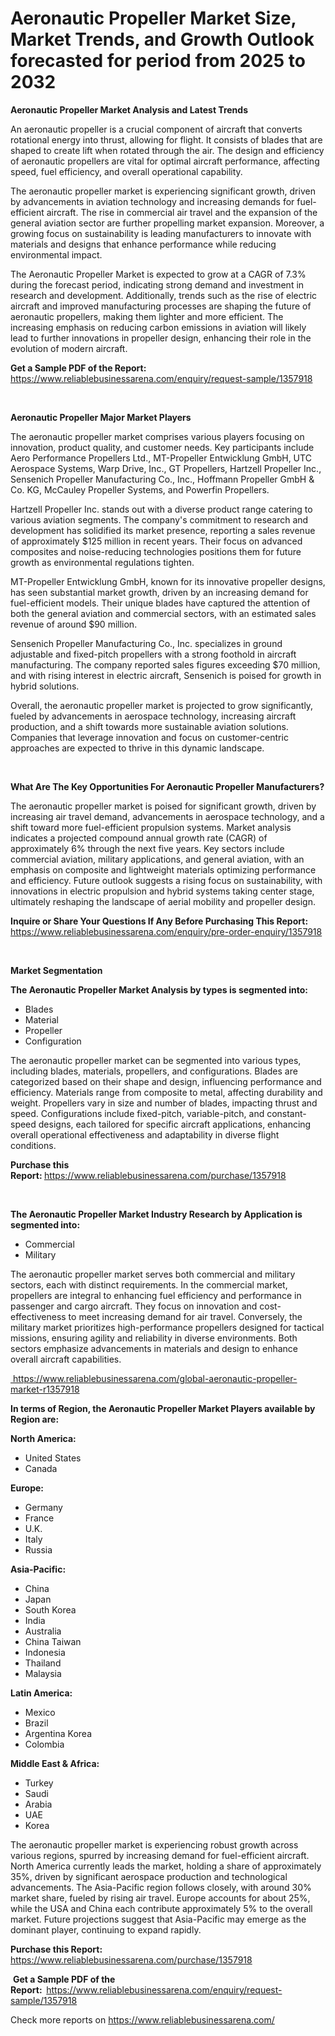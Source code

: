 <p><h1>Aeronautic Propeller Market Size, Market Trends, and Growth Outlook forecasted for period from 2025 to 2032</h1></p><p><strong>Aeronautic Propeller Market Analysis and Latest Trends</strong></p>
<p><p>An aeronautic propeller is a crucial component of aircraft that converts rotational energy into thrust, allowing for flight. It consists of blades that are shaped to create lift when rotated through the air. The design and efficiency of aeronautic propellers are vital for optimal aircraft performance, affecting speed, fuel efficiency, and overall operational capability.</p><p>The aeronautic propeller market is experiencing significant growth, driven by advancements in aviation technology and increasing demands for fuel-efficient aircraft. The rise in commercial air travel and the expansion of the general aviation sector are further propelling market expansion. Moreover, a growing focus on sustainability is leading manufacturers to innovate with materials and designs that enhance performance while reducing environmental impact.</p><p>The Aeronautic Propeller Market is expected to grow at a CAGR of 7.3% during the forecast period, indicating strong demand and investment in research and development. Additionally, trends such as the rise of electric aircraft and improved manufacturing processes are shaping the future of aeronautic propellers, making them lighter and more efficient. The increasing emphasis on reducing carbon emissions in aviation will likely lead to further innovations in propeller design, enhancing their role in the evolution of modern aircraft.</p></p>
<p><strong>Get a Sample PDF of the Report:&nbsp;</strong> <a href="https://www.reliablebusinessarena.com/enquiry/request-sample/1357918?utm_campaign=1891&utm_medium=2&utm_source=Github&utm_content=ia&utm_term=16022025&utm_id=aeronautic-propeller">https://www.reliablebusinessarena.com/enquiry/request-sample/1357918</a></p>
<p>&nbsp;</p>
<p><strong>Aeronautic Propeller Major Market Players</strong></p>
<p><p>The aeronautic propeller market comprises various players focusing on innovation, product quality, and customer needs. Key participants include Aero Performance Propellers Ltd., MT-Propeller Entwicklung GmbH, UTC Aerospace Systems, Warp Drive, Inc., GT Propellers, Hartzell Propeller Inc., Sensenich Propeller Manufacturing Co., Inc., Hoffmann Propeller GmbH & Co. KG, McCauley Propeller Systems, and Powerfin Propellers.</p><p>Hartzell Propeller Inc. stands out with a diverse product range catering to various aviation segments. The company's commitment to research and development has solidified its market presence, reporting a sales revenue of approximately $125 million in recent years. Their focus on advanced composites and noise-reducing technologies positions them for future growth as environmental regulations tighten.</p><p>MT-Propeller Entwicklung GmbH, known for its innovative propeller designs, has seen substantial market growth, driven by an increasing demand for fuel-efficient models. Their unique blades have captured the attention of both the general aviation and commercial sectors, with an estimated sales revenue of around $90 million.</p><p>Sensenich Propeller Manufacturing Co., Inc. specializes in ground adjustable and fixed-pitch propellers with a strong foothold in aircraft manufacturing. The company reported sales figures exceeding $70 million, and with rising interest in electric aircraft, Sensenich is poised for growth in hybrid solutions.</p><p>Overall, the aeronautic propeller market is projected to grow significantly, fueled by advancements in aerospace technology, increasing aircraft production, and a shift towards more sustainable aviation solutions. Companies that leverage innovation and focus on customer-centric approaches are expected to thrive in this dynamic landscape.</p></p>
<p>&nbsp;</p>
<p><strong>What Are The Key Opportunities For Aeronautic Propeller Manufacturers?</strong></p>
<p><p>The aeronautic propeller market is poised for significant growth, driven by increasing air travel demand, advancements in aerospace technology, and a shift toward more fuel-efficient propulsion systems. Market analysis indicates a projected compound annual growth rate (CAGR) of approximately 6% through the next five years. Key sectors include commercial aviation, military applications, and general aviation, with an emphasis on composite and lightweight materials optimizing performance and efficiency. Future outlook suggests a rising focus on sustainability, with innovations in electric propulsion and hybrid systems taking center stage, ultimately reshaping the landscape of aerial mobility and propeller design.</p></p>
<p><strong>Inquire or Share Your Questions If Any Before Purchasing This Report:</strong> <a href="https://www.reliablebusinessarena.com/enquiry/pre-order-enquiry/1357918?utm_campaign=1891&utm_medium=2&utm_source=Github&utm_content=ia&utm_term=16022025&utm_id=aeronautic-propeller">https://www.reliablebusinessarena.com/enquiry/pre-order-enquiry/1357918</a></p>
<p>&nbsp;</p>
<p><strong>Market Segmentation</strong></p>
<p><strong>The Aeronautic Propeller Market Analysis by types is segmented into:</strong></p>
<p><ul><li>Blades</li><li>Material</li><li>Propeller</li><li>Configuration</li></ul></p>
<p><p>The aeronautic propeller market can be segmented into various types, including blades, materials, propellers, and configurations. Blades are categorized based on their shape and design, influencing performance and efficiency. Materials range from composite to metal, affecting durability and weight. Propellers vary in size and number of blades, impacting thrust and speed. Configurations include fixed-pitch, variable-pitch, and constant-speed designs, each tailored for specific aircraft applications, enhancing overall operational effectiveness and adaptability in diverse flight conditions.</p></p>
<p><strong>Purchase this Report:&nbsp;</strong><a href="https://www.reliablebusinessarena.com/purchase/1357918?utm_campaign=1891&utm_medium=2&utm_source=Github&utm_content=ia&utm_term=16022025&utm_id=aeronautic-propeller">https://www.reliablebusinessarena.com/purchase/1357918</a></p>
<p>&nbsp;</p>
<p><strong>The Aeronautic Propeller Market Industry Research by Application is segmented into:</strong></p>
<p><ul><li>Commercial</li><li>Military</li></ul></p>
<p><p>The aeronautic propeller market serves both commercial and military sectors, each with distinct requirements. In the commercial market, propellers are integral to enhancing fuel efficiency and performance in passenger and cargo aircraft. They focus on innovation and cost-effectiveness to meet increasing demand for air travel. Conversely, the military market prioritizes high-performance propellers designed for tactical missions, ensuring agility and reliability in diverse environments. Both sectors emphasize advancements in materials and design to enhance overall aircraft capabilities.</p></p>
<p><a href="https://www.reliablebusinessarena.com/global-aeronautic-propeller-market-r1357918?utm_campaign=1891&utm_medium=2&utm_source=Github&utm_content=ia&utm_term=16022025&utm_id=aeronautic-propeller">&nbsp;https://www.reliablebusinessarena.com/global-aeronautic-propeller-market-r1357918</a></p>
<p><strong>In terms of Region, the Aeronautic Propeller Market Players available by Region are:</strong></p>
<p>
    <p> <strong> North America: </strong>
        <ul>
            <li>United States</li>
            <li>Canada</li>
        </ul>
        </p> 
    <p> <strong> Europe: </strong>
        <ul>
            <li>Germany</li>
            <li>France</li>
            <li>U.K.</li>
            <li>Italy</li>
            <li>Russia</li>
        </ul>
        </p> 
    <p> <strong> Asia-Pacific: </strong>
        <ul>
            <li>China</li>
            <li>Japan</li>
            <li>South Korea</li>
            <li>India</li>
            <li>Australia</li>
            <li>China Taiwan</li>
            <li>Indonesia</li>
            <li>Thailand</li>
            <li>Malaysia</li>
        </ul>
        </p> 
    <p> <strong> Latin America: </strong>
        <ul>
            <li>Mexico</li>
            <li>Brazil</li>
            <li>Argentina Korea</li>
            <li>Colombia</li>
        </ul>
        </p> 
    <p> <strong> Middle East & Africa: </strong>
        <ul>
            <li>Turkey</li>
            <li>Saudi</li>
            <li>Arabia</li>
            <li>UAE</li>
            <li>Korea</li>
        </ul>
    </p>
    </p>
<p><p>The aeronautic propeller market is experiencing robust growth across various regions, spurred by increasing demand for fuel-efficient aircraft. North America currently leads the market, holding a share of approximately 35%, driven by significant aerospace production and technological advancements. The Asia-Pacific region follows closely, with around 30% market share, fueled by rising air travel. Europe accounts for about 25%, while the USA and China each contribute approximately 5% to the overall market. Future projections suggest that Asia-Pacific may emerge as the dominant player, continuing to expand rapidly.</p></p>
<p><strong>Purchase this Report: </strong><a href="https://www.reliablebusinessarena.com/purchase/1357918?utm_campaign=1891&utm_medium=2&utm_source=Github&utm_content=ia&utm_term=16022025&utm_id=aeronautic-propeller">https://www.reliablebusinessarena.com/purchase/1357918</a></p>
<p>&nbsp;<strong>Get a Sample PDF of the Report:&nbsp;&nbsp;</strong><a href="https://www.reliablebusinessarena.com/enquiry/request-sample/1357918?utm_campaign=1891&utm_medium=2&utm_source=Github&utm_content=ia&utm_term=16022025&utm_id=aeronautic-propeller">https://www.reliablebusinessarena.com/enquiry/request-sample/1357918</a></p>
<p><strong></strong></p>
<p>Check more reports on <a href="https://www.reliablebusinessarena.com/?utm_campaign=1891&utm_medium=2&utm_source=Github&utm_content=ia&utm_term=16022025&utm_id=aeronautic-propeller">https://www.reliablebusinessarena.com/</a></p>